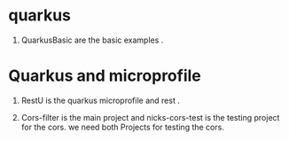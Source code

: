# quarkus
1) QuarkusBasic are the basic examples .

# Quarkus and microprofile 

1) RestU is the quarkus microprofile and rest .

2) Cors-filter is the main project and nicks-cors-test  is the testing project for the cors. we need both Projects for testing the cors.  

